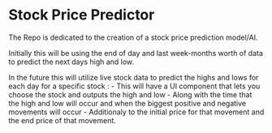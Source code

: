 # Stock Price Predictor

The Repo is dedicated to the creation of a stock price prediction model/AI.

Initially this will be using the end of day and last week-months worth of data to predict the next days high and low.

In the future this will utilize live stock data to predict the highs and lows for each day for a specific stock :
    - This will have a UI component that lets you choose the stock and outputs the high and low
    - Along with the time that the high and low will occur and when the biggest positive and negative movements will occur
    - Additionaly to the initial price for that movement and the end price of that movement.

